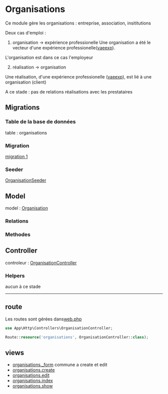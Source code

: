 # Organisations
Ce module gère les organisations : entreprise, association, insititutions

Deux cas d'emploi : 

1. organisation -> expérience professionelle
Une organisation a été le vecteur d'une expérience professionelle([vaeexp](../vaeexps/index.md)).

L'organisation est dans ce cas l'employeur

2. réalisation -> organisation

Une réalisation, d'une expérience professionelle ([vaeexp](../vaeexps/index.md)), est lié à une organisation (client)


A ce stade : pas de relations réalisations avec les prestataires


## Migrations
### Table de la base de données
table : organisations

### Migration
[migration 1](../../srcLaravel/database/migrations/2025_07_03_164608_create_tbl_organisations_table.php)

### Seeder


[OrganisationSeeder](../../srcLaravel/database/seeders/OrganisationSeeder.php)


## Model
model : [Organisation](../../srcLaravel/app/Models/Organisation.php)

### Relations

### Methodes

## Controller
controleur : [OrganisationController](../../srcLaravel/app/Http/OrganisationController.php)

### Helpers
aucun à ce stade

---
## route 
Les routes sont gérées dans[web.php](../../srcLaravel/routes/web.php)

```php
use App\Http\Controllers\OrganisationController;
```

```php
Route::resource('organisations', OrganisationController::class);
```

## views
- [organisations._form](../../srcLaravel/resources/views/organisations/_form.php)
commune a create et edit
- [organisations.create](../../srcLaravel/resources/views/organisations/create.php)
- [organisations.edit](../../srcLaravel/resources/views/organisations/edit.php)
- [organisations.index](../../srcLaravel/resources/views/organisations/index.php)
- [organisations.show](../../srcLaravel/resources/views/organisations/show.php)
<!-- 


## Outils
### command artisan
### seeder
-->


